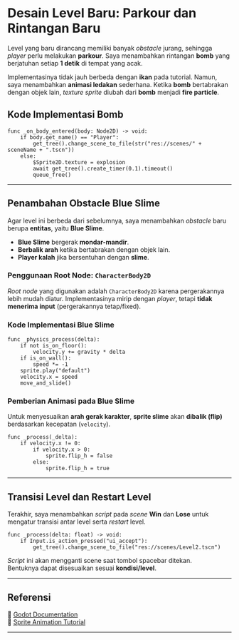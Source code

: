 # **Desain Level Baru: Parkour dan Rintangan Baru**

Level yang baru dirancang memiliki banyak *obstacle* jurang, sehingga *player* perlu melakukan **parkour**. Saya menambahkan rintangan **bomb** yang berjatuhan setiap **1 detik** di tempat yang acak.  

Implementasinya tidak jauh berbeda dengan **ikan** pada tutorial. Namun, saya menambahkan **animasi ledakan** sederhana. Ketika **bomb** bertabrakan dengan objek lain, *texture sprite* diubah dari **bomb** menjadi **fire particle**.

## **Kode Implementasi Bomb**  
```gdscript
func _on_body_entered(body: Node2D) -> void:
	if body.get_name() == "Player":
		get_tree().change_scene_to_file(str("res://scenes/" + sceneName + ".tscn"))
	else:
		$Sprite2D.texture = explosion
		await get_tree().create_timer(0.1).timeout()
		queue_free()
```

---

## **Penambahan Obstacle Blue Slime**  

Agar level ini berbeda dari sebelumnya, saya menambahkan *obstacle* baru berupa **entitas**, yaitu **Blue Slime**.  
- **Blue Slime** bergerak **mondar-mandir**.  
- **Berbalik arah** ketika bertabrakan dengan objek lain.  
- **Player kalah** jika bersentuhan dengan **slime**.  

### **Penggunaan Root Node: `CharacterBody2D`**  
*Root node* yang digunakan adalah `CharacterBody2D` karena pergerakannya lebih mudah diatur. Implementasinya mirip dengan *player*, tetapi **tidak menerima input** (pergerakannya tetap/fixed).

### **Kode Implementasi Blue Slime**  
```gdscript
func _physics_process(delta):
	if not is_on_floor():
		velocity.y += gravity * delta
	if is_on_wall():
		speed *= -1  
	sprite.play("default")
	velocity.x = speed  
	move_and_slide()
```

### **Pemberian Animasi pada Blue Slime**  
Untuk menyesuaikan **arah gerak karakter**, **sprite slime** akan **dibalik (flip)** berdasarkan kecepatan (`velocity`).

```gdscript
func _process(_delta):
	if velocity.x != 0:
		if velocity.x > 0:
			sprite.flip_h = false
		else:
			sprite.flip_h = true
```

---

## **Transisi Level dan Restart Level**  
Terakhir, saya menambahkan *script* pada *scene* **Win** dan **Lose** untuk mengatur transisi antar level serta *restart* level.  

```gdscript
func _process(delta: float) -> void:
	if Input.is_action_pressed("ui_accept"):
		get_tree().change_scene_to_file("res://scenes/Level2.tscn")
```
*Script* ini akan mengganti scene saat tombol spacebar ditekan.  
Bentuknya dapat disesuaikan sesuai **kondisi/level**.

---

## **Referensi**  
📖 [Godot Documentation](https://docs.godotengine.org/en/stable/)  
🎥 [Sprite Animation Tutorial](https://www.youtube.com/watch?v=Vwj_hX9h4zo)  

---



